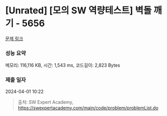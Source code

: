 # [Unrated] [모의 SW 역량테스트] 벽돌 깨기 - 5656 

[문제 링크](https://swexpertacademy.com/main/code/problem/problemDetail.do?contestProbId=AWXRQm6qfL0DFAUo) 

### 성능 요약

메모리: 116,116 KB, 시간: 1,543 ms, 코드길이: 2,823 Bytes

### 제출 일자

2024-04-01 10:22



> 출처: SW Expert Academy, https://swexpertacademy.com/main/code/problem/problemList.do